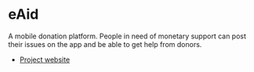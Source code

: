 # eAid

A mobile donation platform.
 People in need of monetary support can post their issues
  on the app and be able to get help from donors.


- [Project website](https://eaidapp.github.io)
